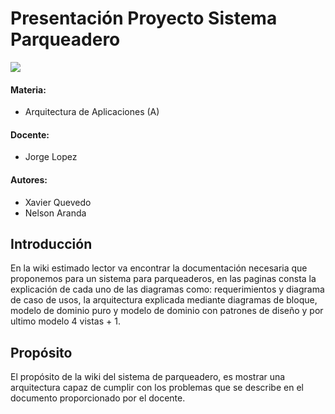 # Presentación Proyecto Sistema Parqueadero
![](https://www.utpl.edu.ec/manual_imagen/images/institucional/UTPL-INSTITUCIONAL-FC.jpg)
#### Materia: ####
* Arquitectura de Aplicaciones (A) 
#### Docente: ####
* Jorge Lopez 
#### Autores: ####
* Xavier Quevedo
* Nelson Aranda 

## Introducción
En la wiki estimado lector va encontrar la documentación necesaria que proponemos para un sistema para parqueaderos, en las paginas consta la explicación de cada uno de las diagramas como: requerimientos y diagrama de caso de usos, la arquitectura explicada mediante diagramas de bloque, modelo de dominio puro y modelo de dominio con patrones de diseño y por ultimo modelo 4 vistas + 1.
## Propósito
El propósito de la wiki del sistema de parqueadero, es mostrar una arquitectura capaz de cumplir con los problemas que se describe en el documento proporcionado por el docente.
